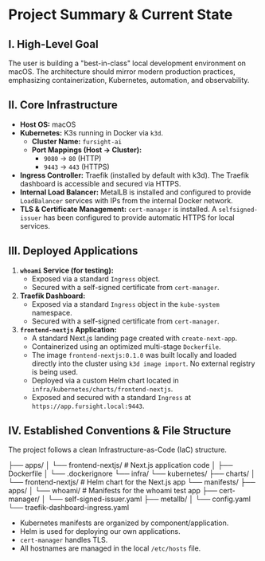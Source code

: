 # Project Summary & Current State

## I. High-Level Goal
The user is building a "best-in-class" local development environment on macOS. The architecture should mirror modern production practices, emphasizing containerization, Kubernetes, automation, and observability.

## II. Core Infrastructure
* **Host OS:** macOS
* **Kubernetes:** K3s running in Docker via `k3d`.
    * **Cluster Name:** `fursight-ai`
    * **Port Mappings (Host -> Cluster):**
        * `9080` -> `80` (HTTP)
        * `9443` -> `443` (HTTPS)
* **Ingress Controller:** Traefik (installed by default with k3d). The Traefik dashboard is accessible and secured via HTTPS.
* **Internal Load Balancer:** MetalLB is installed and configured to provide `LoadBalancer` services with IPs from the internal Docker network.
* **TLS & Certificate Management:** `cert-manager` is installed. A `selfsigned-issuer` has been configured to provide automatic HTTPS for local services.

## III. Deployed Applications
1.  **`whoami` Service (for testing):**
    * Exposed via a standard `Ingress` object.
    * Secured with a self-signed certificate from `cert-manager`.
2.  **Traefik Dashboard:**
    * Exposed via a standard `Ingress` object in the `kube-system` namespace.
    * Secured with a self-signed certificate from `cert-manager`.
3.  **`frontend-nextjs` Application:**
    * A standard Next.js landing page created with `create-next-app`.
    * Containerized using an optimized multi-stage `Dockerfile`.
    * The image `frontend-nextjs:0.1.0` was built locally and loaded directly into the cluster using `k3d image import`. No external registry is being used.
    * Deployed via a custom Helm chart located in `infra/kubernetes/charts/frontend-nextjs`.
    * Exposed and secured with a standard `Ingress` at `https://app.fursight.local:9443`.

## IV. Established Conventions & File Structure
The project follows a clean Infrastructure-as-Code (IaC) structure.

├── apps/
│   └── frontend-nextjs/       # Next.js application code
│       ├── Dockerfile
│       └── .dockerignore
└── infra/
└── kubernetes/
├── charts/
│   └── frontend-nextjs/   # Helm chart for the Next.js app
└── manifests/
├── apps/
│   └── whoami/        # Manifests for the whoami test app
├── cert-manager/
│   └── self-signed-issuer.yaml
├── metallb/
│   └── config.yaml
└── traefik-dashboard-ingress.yaml

* Kubernetes manifests are organized by component/application.
* Helm is used for deploying our own applications.
* `cert-manager` handles TLS.
* All hostnames are managed in the local `/etc/hosts` file.